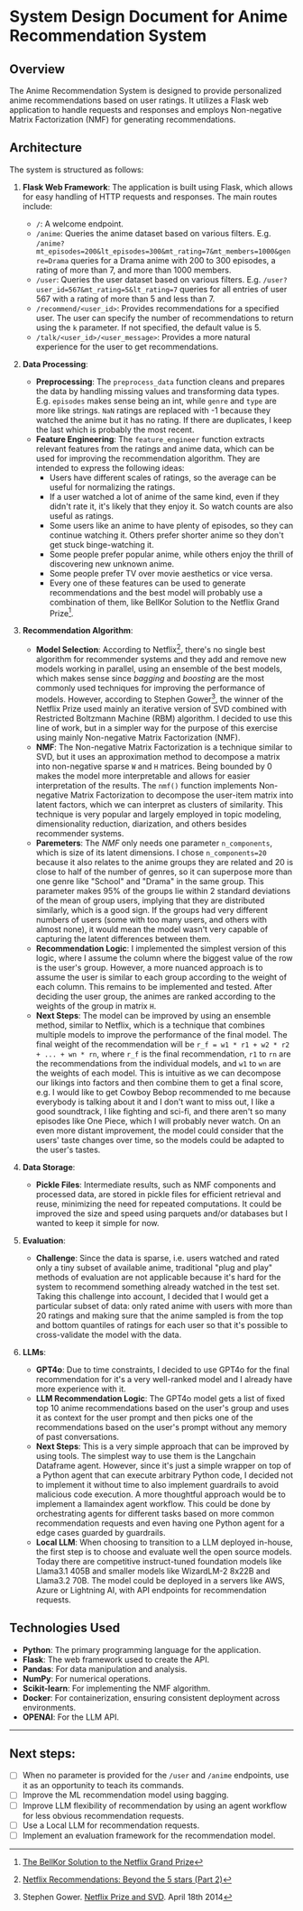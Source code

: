# System Design Document for Anime Recommendation System

## Overview
The Anime Recommendation System is designed to provide personalized anime recommendations based on user ratings. It utilizes a Flask web application to handle requests and responses and employs Non-negative Matrix Factorization (NMF) for generating recommendations.

## Architecture
The system is structured as follows:

1. **Flask Web Framework**: The application is built using Flask, which allows for easy handling of HTTP requests and responses. The main routes include:
   - `/`: A welcome endpoint.
   - `/anime`: Queries the anime dataset based on various filters. E.g. `/anime?mt_episodes=200&lt_episodes=300&mt_rating=7&mt_members=1000&genre=Drama` queries for a Drama anime with 200 to 300 episodes, a rating of more than 7, and more than 1000 members.
   - `/user`: Queries the user dataset based on various filters. E.g. `/user?user_id=567&mt_rating=5&lt_rating=7` queries for all entries of user 567 with a rating of more than 5 and less than 7.
   - `/recommend/<user_id>`: Provides recommendations for a specified user. The user can specify the number of recommendations to return using the `k` parameter. If not specified, the default value is 5.
   - `/talk/<user_id>/<user_message>`: Provides a more natural experience for the user to get recommendations.

2. **Data Processing**:
   - **Preprocessing**: The `preprocess_data` function cleans and prepares the data by handling missing values and transforming data types. E.g. `episodes` makes sense being an int, while `genre` and `type` are more like strings. `NaN` ratings are replaced with -1 because they watched the anime but it has no rating. If there are duplicates, I keep the last which is probably the most recent.
   - **Feature Engineering**: The `feature_engineer` function extracts relevant features from the ratings and anime data, which can be used for improving the recommendation algorithm. They are intended to express the following ideas:
     - Users have different scales of ratings, so the average can be useful for normalizing the ratings.
     - If a user watched a lot of anime of the same kind, even if they didn't rate it, it's likely that they enjoy it. So watch counts are also useful as ratings.
     - Some users like an anime to have plenty of episodes, so they can continue watching it. Others prefer shorter anime so they don't get stuck binge-watching it.
     - Some people prefer popular anime, while others enjoy the thrill of discovering new unknown anime.
     - Some people prefer TV over movie aesthetics or vice versa.
     - Every one of these features can be used to generate recommendations and the best model will probably use a combination of them, like BellKor Solution to the Netflix Grand Prize[^1].
     
3. **Recommendation Algorithm**: 
   - **Model Selection**: According to Netflix[^2], there's no single best algorithm for recommender systems and they add and remove new models working in parallel, using an ensemble of the best models, which makes sense since *bagging* and *boosting* are the most commonly used techniques for improving the performance of models. However, according to Stephen Gower[^3], the winner of the Netflix Prize used mainly an iterative version of SVD combined with Restricted Boltzmann Machine (RBM) algorithm. I decided to use this line of work, but in a simpler way for the purpose of this exercise using mainly Non-negative Matrix Factorization (NMF).
   - **NMF**: The Non-negative Matrix Factorization is a technique similar to SVD, but it uses an approximation method to decompose a matrix into non-negative sparse `W` and `H` matrices. Being bounded by 0 makes the model more interpretable and allows for easier interpretation of the results. The `nmf()` function implements Non-negative Matrix Factorization to decompose the user-item matrix into latent factors, which we can interpret as clusters of similarity. This technique is very popular and largely employed in topic modeling, dimensionality reduction, diarization, and others besides recommender systems.
   - **Paremeters**: The *NMF* only needs one parameter `n_components`, which is size of its latent dimensions. I chose `n_components=20` because it also relates to the anime groups they are related and 20 is close to half of the number of genres, so it can superpose more than one genre like "School" and "Drama" in the same group. This parameter makes 95% of the groups lie within 2 standard deviations of the mean of group users, implying that they are distributed similarly, which is a good sign. If the groups had very different numbers of users (some with too many users, and others with almost none), it would mean the model wasn't very capable of capturing the latent differences between them. 
   - **Recommendation Logic**: I implemented the simplest version of this logic, where I assume the column where the biggest value of the row is the user's group. However, a more nuanced approach is to assume the user is similar to each group according to the weight of each column. This remains to be implemented and tested. After deciding the user group, the animes are ranked according to the weights of the group in matrix `H`.
   - **Next Steps**: The model can be improved by using an ensemble method, similar to Netflix, which is a technique that combines multiple models to improve the performance of the final model. The final weight of the recommendation will be `r_f = w1 * r1 + w2 * r2 + ... + wn * rn`, where `r_f` is the final recommendation, `r1` to `rn` are the recommendations from the individual models, and `w1` to `wn` are the weights of each model. This is intuitive as we can decompose our likings into factors and then combine them to get a final score, e.g. I would like to get Cowboy Bebop recommended to me because everybody is talking about it and I don't want to miss out, I like a good soundtrack, I like fighting and sci-fi, and there aren't so many episodes like One Piece, which I will probably never watch. On an even more distant improvement, the model could consider that the users' taste changes over time, so the models could be adapted to the user's tastes.

4. **Data Storage**:
   - **Pickle Files**: Intermediate results, such as NMF components and processed data, are stored in pickle files for efficient retrieval and reuse, minimizing the need for repeated computations. It could be improved the size and speed using parquets and/or databases but I wanted to keep it simple for now.

5. **Evaluation**:
   - **Challenge**: Since the data is sparse, i.e. users watched and rated only a tiny subset of available anime, traditional "plug and play" methods of evaluation are not applicable because it's hard for the system to recommend something already watched in the test set. Taking this challenge into account, I decided that I would get a particular subset of data: only rated anime with users with more than 20 ratings and making sure that the anime sampled is from the top and bottom quantiles of ratings for each user so that it's possible to cross-validate the model with the data. 

6. **LLMs**:
   - **GPT4o**: Due to time constraints, I decided to use GPT4o for the final recommendation for it's a very well-ranked model and I already have more experience with it.
   - **LLM Recommendation Logic**: The GPT4o model gets a list of fixed top 10 anime recommendations based on the user's group and uses it as context for the user prompt and then picks one of the recommendations based on the user's prompt without any memory of past conversations.
   - **Next Steps**: This is a very simple approach that can be improved by using tools. The simplest way to use them is the Langchain Dataframe agent. However, since it's just a simple wrapper on top of a Python agent that can execute arbitrary Python code, I decided not to implement it without time to also implement guardrails to avoid malicious code execution. A more thoughtful approach would be to implement a llamaindex agent workflow. This could be done by orchestrating agents for different tasks based on more common recommendation requests and even having one Python agent for a edge cases guarded by guardrails.
   - **Local LLM**: When choosing to transition to a LLM deployed in-house, the first step is to choose and evaluate well the open source models. Today there are competitive instruct-tuned foundation models like Llama3.1 405B and smaller models like WizardLM-2 8x22B and Llama3.2 70B. The model could be deployed in a servers like AWS, Azure or Lightning AI, with API endpoints for recommendation requests. 

## Technologies Used
- **Python**: The primary programming language for the application.
- **Flask**: The web framework used to create the API.
- **Pandas**: For data manipulation and analysis.
- **NumPy**: For numerical operations.
- **Scikit-learn**: For implementing the NMF algorithm.
- **Docker**: For containerization, ensuring consistent deployment across environments.
- **OPENAI**: For the LLM API.

---

## Next steps:

- [ ] When no parameter is provided for the `/user` and `/anime` endpoints, use it as an opportunity to teach its commands.
- [ ] Improve the ML recommendation model using bagging.
- [ ] Improve LLM flexibility of recommendation by using an agent workflow for less obvious recommendation requests.
- [ ] Use a Local LLM for recommendation requests.
- [ ] Implement an evaluation framework for the recommendation model.

[^1]: [The BellKor Solution to the Netflix Grand Prize](https://www2.seas.gwu.edu/~simhaweb/champalg/cf/papers/KorenBellKor2009.pdf)

[^2]: [Netflix Recommendations: Beyond the 5 stars (Part 2)](https://netflixtechblog.com/netflix-recommendations-beyond-the-5-stars-part-2-d9b96aa399f5)

[^3]: Stephen Gower. [Netflix Prize and SVD](http://buzzard.ups.edu/courses/2014spring/420projects/math420-UPS-spring-2014-gower-netflix-SVD.pdf). April 18th 2014 